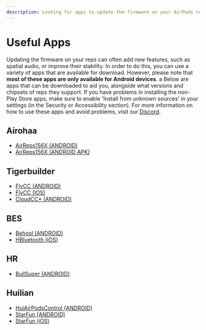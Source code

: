 ```yaml
---
description: Looking for apps to update the firmware on your AirPods replicas? Check out this list of useful apps categorized by chipsets, including Airoha, Tigerbuilder, BES, HR, and Huilian. Please note that most of these apps are only available for Android devices.
---
```


# Useful Apps

Updating the firmware on your reps can often add new features, such as spatial audio, or improve their stability. In order to do this, you can use a variety of apps that are available for download. However, please note that **most of these apps are only available for Android devices**.
a
Below are apps that can be downloaded to aid you, alongside what versions and chipsets of reps they support. If you have problems in installing the non-Play Store apps, make sure to enable 'Install from unknown sources' in your settings (in the Security or Accessibility section). For more information on how to use these apps and avoid problems, visit our [Discord](https://airreps.link/discord).

## **Airoha**a
- [AirReps156X (ANDROID)](https://play.google.com/store/apps/details?id=com.airoha.utapp.sdk&hl=en_GB)
- [AirReps156X (ANDROID APK)](https://airreps.link/updateapk)

## **Tigerbuilder**
- [FlyCC (ANDROID)](https://airreps.link/flycc)
- [FlyCC (IOS)](https://airreps.link/iflycc)
- [CloudCC* (ANDROID)](https://airreps.link/cloudcc)

## **BES**
- [Behool (ANDROID)](https://airreps.link/behoolcleaned)
- [HBluetooth (iOS)](https://airreps.link/hbluetooth)

## **HR**
- [BullSuper (ANDROID)](https://airreps.link/bullsuperhr)

## **Huilian**
- [HuiAirPodsControl (ANDROID)](https://airreps.link/airpodscontrol)
- [StarFun (ANDROID)](https://airreps.link/starfun)
- [StarFun (iOS)](https://airreps.link/istarfun)
